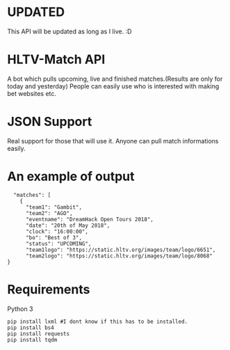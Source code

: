 # UPDATED
This API will be updated as long as I live. :D
# HLTV-Match API
A bot which pulls upcoming, live and finished matches.(Results are only for today and yesterday) People can easily use who is interested with making bet websites etc.
# JSON Support
Real support for those that will use it. Anyone can pull match informations easily.
# An example of output
```{
  "matches": [
    {
      "team1": "Gambit",
      "team2": "AGO",
      "eventname": "DreamHack Open Tours 2018",
      "date": "20th of May 2018",
      "clock": "16:00:00",
      "bo": "Best of 3",
      "status": "UPCOMING",
      "team1logo": "https://static.hltv.org/images/team/logo/6651",
      "team2logo": "https://static.hltv.org/images/team/logo/8068"
} 
```
# Requirements
Python 3
```
pip install lxml #I dont know if this has to be installed.
pip install bs4
pip install requests
pip install tqdm
```

